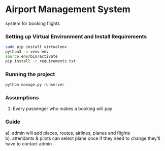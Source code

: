 # Airport Management System 
system for booking flights

### Setting up Virtual Environment and Install Requirements
```bash
sudo pip install virtualenv
python3 -m venv env
source env/bin/activate
pip install -r requirements.txt
```

### Running the project
```bash
python manage.py runserver
```

### Assumptions 
1. Every passenger who makes a booking will pay

### Guide
a). admin will add places, routes, airlines, planes and flights <br/>
b). attendants & pilots can select plane once if they need to change they'll have to contact admin

